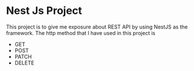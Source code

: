 # Nest Js Project

This project is to give me exposure about REST API by using NestJS as the framework. The http method that I have used in this project is

- GET
- POST
- PATCH
- DELETE
